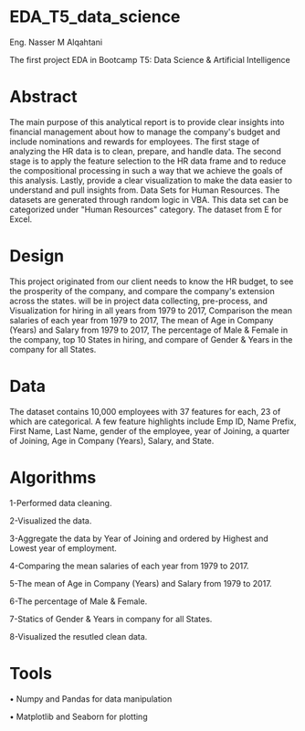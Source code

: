 # EDA_T5_data_science
Eng. Nasser M Alqahtani

The first project EDA in Bootcamp T5: Data Science &amp; Artificial Intelligence


# Abstract 
The main purpose of this analytical report is to provide clear insights into financial management about how to manage the company's budget and include nominations and rewards for employees. The first stage of analyzing the HR data is to clean, prepare, and handle data. The second stage is to apply the feature selection to the HR data frame and to reduce the compositional processing in such a way that we achieve the goals of this analysis. Lastly, provide a clear visualization to make the data easier to understand and pull insights from.
Data Sets for Human Resources. The datasets are generated through random logic in VBA. This data set can be categorized under "Human Resources" category. The dataset from E for Excel.





# Design
This project originated from our client needs to know the HR budget, to see the prosperity of the company, and compare the company's extension across the states. will be in project data collecting, pre-process, and Visualization for hiring in all years from 1979 to 2017, Comparison the mean salaries of each year from 1979 to 2017, The mean of Age in Company (Years) and Salary from 1979 to 2017, The percentage of Male & Female in the company, top 10 States in hiring, and compare of Gender & Years in the company for all States.

# Data
The dataset contains 10,000 employees with 37 features for each, 23 of which are categorical. A few feature highlights include Emp ID, Name Prefix, First Name, Last Name, gender of the employee, year of Joining, a quarter of Joining, Age in Company (Years), Salary, and State.


# Algorithms
1-Performed data cleaning.

2-Visualized the data.

3-Aggregate the data by Year of Joining and ordered by Highest and Lowest year of employment.

4-Comparing  the mean salaries of each year from 1979 to 2017.

5-The mean of Age in Company (Years) and Salary from 1979 to 2017.	

6-The percentage of Male & Female.

7-Statics of Gender & Years in company for all States. 

8-Visualized the resutled clean data.

# Tools
•	Numpy and Pandas for data manipulation

•	Matplotlib and Seaborn for plotting


